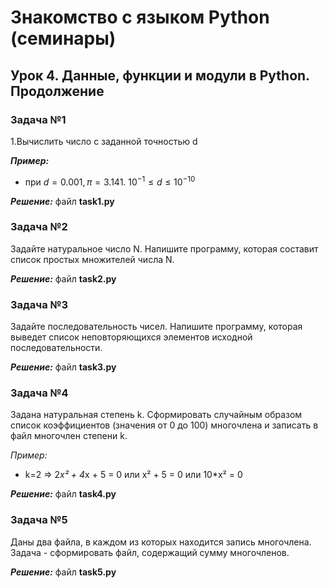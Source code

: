 # **Знакомство с языком Python (семинары)**

## **Урок 4. Данные, функции и модули в Python. Продолжение**

### **Задача №1**

1.Вычислить число c заданной точностью d

**_Пример:_**

- при $d = 0.001, π = 3.141.$ $10^{-1} ≤ d ≤10^{-10}$

**_Решение:_** файл **task1.py**

### **Задача №2**

Задайте натуральное число N. Напишите программу, которая составит список простых множителей числа N.

**_Решение:_** файл **task2.py**

### **Задача №3**

Задайте последовательность чисел. Напишите программу, которая выведет список неповторяющихся элементов исходной последовательности.

**_Решение:_** файл **task3.py**

### **Задача №4**

Задана натуральная степень k. Сформировать случайным образом список коэффициентов (значения от 0 до 100) многочлена и записать в файл многочлен степени k.

_Пример:_

- k=2 => 2*x² + 4*x + 5 = 0 или x² + 5 = 0 или 10\*x² = 0

**_Решение:_** файл **task4.py**

### **Задача №5**

Даны два файла, в каждом из которых находится запись многочлена. Задача - сформировать файл, содержащий сумму многочленов.

**_Решение:_** файл **task5.py**
